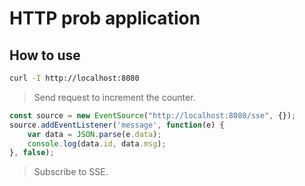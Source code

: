 # HTTP prob application

## How to use

```bash
curl -I http://localhost:8080
```
> Send request to increment the counter.

```javascript
const source = new EventSource("http://localhost:8080/sse", {});
source.addEventListener('message', function(e) {
    var data = JSON.parse(e.data);
    console.log(data.id, data.msg);
}, false);
```
> Subscribe to SSE.
